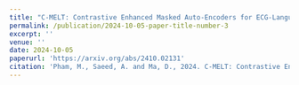 ```yaml
---
title: "C-MELT: Contrastive Enhanced Masked Auto-Encoders for ECG-Language Pre-Training"
permalink: /publication/2024-10-05-paper-title-number-3
excerpt: ''
venue: ''
date: 2024-10-05
paperurl: 'https://arxiv.org/abs/2410.02131'
citation: 'Pham, M., Saeed, A. and Ma, D., 2024. C-MELT: Contrastive Enhanced Masked Auto-Encoders for ECG-Language Pre-Training. arXiv preprint arXiv:2410.02131.'
---
```

